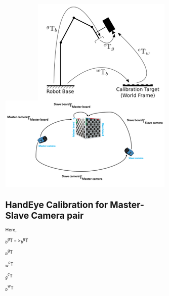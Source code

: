 <p align="right">
<img align="center" src="Images/hande.png" width="400"> 
<img align="center" src="Images/nonOverlapping.png" width="550">
</p>


# HandEye Calibration for Master-Slave Camera pair
 Here,

 $`_{b}^{g}\textrm{T} -> _{b}^{g}\textrm{T}`$
    
 $_{b}^{g}\textrm{T}$

 $_{w}^{c}\textrm{T}$

 $_{g}^{c}\textrm{T}$

 $_{b}^{w}\textrm{T}$




